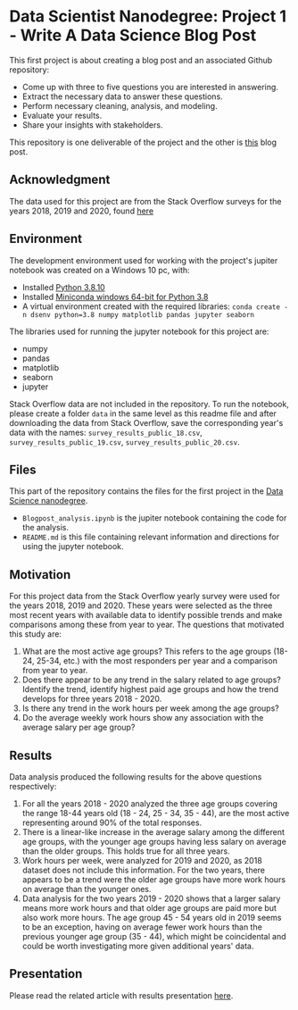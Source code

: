 # Data Scientist Nanodegree: Project 1 - Write A Data Science Blog Post

This first project is about creating a blog post and an associated Github repository:

* Come up with three to five questions you are interested in answering.
* Extract the necessary data to answer these questions.
* Perform necessary cleaning, analysis, and modeling.
* Evaluate your results.
* Share your insights with stakeholders.

This repository is one deliverable of the project and the other is [this](https://medium.com/@cliatas/how-will-your-salary-develop-as-you-grow-as-a-developer-721e3e2542f) blog post.

## Acknowledgment

The data used for this project are from the Stack Overflow surveys for the years 2018, 2019 and 2020, found [here](https://insights.stackoverflow.com/survey)

## Environment

The development environment used for working with the project's jupiter notebook was created on a Windows 10 pc, with:

* Installed [Python 3.8.10](https://www.python.org/downloads/release/python-3810/)
* Installed [Miniconda windows 64-bit for Python 3.8](https://docs.conda.io/en/latest/miniconda.html)
* A virtual environment created with the required libraries: `conda create -n dsenv python=3.8 numpy matplotlib pandas jupyter seaborn`

The libraries used for running the jupyter notebook for this project are:
* numpy
* pandas
* matplotlib
* seaborn
* jupyter

Stack Overflow data are not included in the repository. To run the notebook, please create a folder `data` in the same level as this readme file and after downloading the data from Stack Overflow, save the corresponding year's data with the names: `survey_results_public_18.csv`, `survey_results_public_19.csv`, `survey_results_public_20.csv`.

## Files

This part of the repository contains the files for the first project in the [Data Science nanodegree](https://www.udacity.com/course/data-scientist-nanodegree--nd025).

* `Blogpost_analysis.ipynb` is the jupiter notebook containing the code for the analysis.
* `README.md` is this file containing relevant information and directions for using the jupyter notebook.

## Motivation

For this project data from the Stack Overflow yearly survey were used for the years 2018, 2019 and 2020. These years were selected as the three most recent years with available data to identify possible trends and make comparisons among these from year to year. The questions that motivated this study are:

1. What are the most active age groups? This refers to the age groups (18-24, 25-34, etc.) with the most responders per year and a comparison from year to year.
2. Does there appear to be any trend in the salary related to age groups? Identify the trend, identify highest paid age groups and how the trend develops for three years 2018 - 2020.
3. Is there any trend in the work hours per week among the age groups?
4. Do the average weekly work hours show any association with the average salary per age group?

## Results

Data analysis produced the following results for the above questions respectively:

1. For all the years 2018 - 2020 analyzed the three age groups covering the range 18-44 years old (18 - 24, 25 - 34, 35 - 44), are the most active representing around 90% of the total responses.
2. There is a linear-like increase in the average salary among the different age groups, with the younger age groups having less salary on average than the older groups. This holds true for all three years.
3. Work hours per week, were analyzed for 2019 and 2020, as 2018 dataset does not include this information. For the two years, there appears to be a trend were the older age groups have more work hours on average than the younger ones.
4. Data analysis for the two years 2019 - 2020 shows that a larger salary means more work hours and that older age groups are paid more but also work more hours. The age group 45 - 54 years old in 2019 seems to be an exception, having on average fewer work hours than the previous younger age group (35 - 44), which might be coincidental and could be worth investigating more given additional years' data.

## Presentation

Please read the related article with results presentation [here](https://medium.com/@cliatas/how-will-your-salary-develop-as-you-grow-as-a-developer-721e3e2542f).
